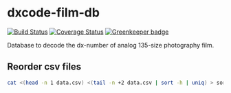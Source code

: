 dxcode-film-db
==============

[![Build Status](https://travis-ci.org/ffindr/dxcode-film-db.svg?branch=master)](https://travis-ci.org/ffindr/dxcode-film-db) [![Coverage Status](https://coveralls.io/repos/github/ffindr/dxcode-film-db/badge.svg?branch=master)](https://coveralls.io/github/ffindr/dxcode-film-db?branch=master) [![Greenkeeper badge](https://badges.greenkeeper.io/ffindr/dxcode-film-db.svg)](https://greenkeeper.io/)

Database to decode the dx-number of analog 135-size photography film.

## Reorder csv files

```bash
cat <(head -n 1 data.csv) <(tail -n +2 data.csv | sort -h | uniq) > sorted.csv
```
